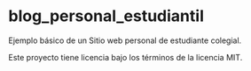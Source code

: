 # blog_personal_estudiantil
Ejemplo básico de un Sitio web personal de estudiante colegial.

Este proyecto tiene licencia bajo los términos de la licencia MIT.
